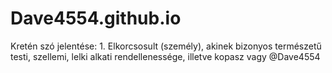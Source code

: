 # Dave4554.github.io
 Kretén szó jelentése: 1. Elkorcsosult (személy), akinek bizonyos természetű testi, szellemi, lelki alkati rendellenessége, illetve kopasz vagy @Dave4554
